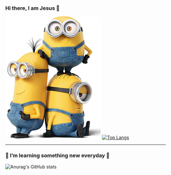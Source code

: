### Hi there, I am Jesus 👋

![Image text](https://github.com/VallecillaJesus/VallecillaJesus/blob/main/yes.jpg)
[![Top Langs](https://github-readme-stats.vercel.app/api/top-langs/?username=vallecillajesus&theme=radical)](https://github.com/anuraghazra/github-readme-stats)
___________________________________________________________________________________________
### 🌱 I’m learning something new everyday 🙂
![Anurag's GitHub stats](https://github-readme-stats.vercel.app/api?username=vallecillajesus&theme=radical)



<!--
**VallecillaJesus/VallecillaJesus** is a ✨ _special_ ✨ repository because its `README.md` (this file) appears on your GitHub profile.
Here are some ideas to get you started:
- 🔭 I’m currently working on ...
- 🌱 I’m currently learning ...
- 👯 I’m looking to collaborate on ...
- 🤔 I’m looking for help with ...
- 💬 Ask me about ...
- 📫 How to reach me: ...
- 😄 Pronouns: ...
- ⚡ Fun fact: ...
-->



